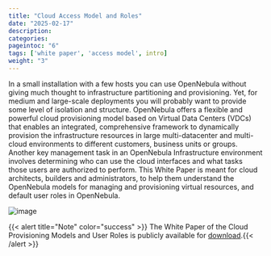 ```yaml
---
title: "Cloud Access Model and Roles"
date: "2025-02-17"
description:
categories:
pageintoc: "6"
tags: ['white paper', 'access model', intro]
weight: "3"
---
```


<a id="understand"></a>

<!--# Cloud Access Model and Roles -->

In a small installation with a few hosts you can use OpenNebula without giving much thought to infrastructure partitioning and provisioning. Yet, for medium and large-scale deployments you will probably want to provide some level of isolation and structure. OpenNebula offers a flexible and powerful cloud provisioning model based on Virtual Data Centers (VDCs) that enables an integrated, comprehensive framework to dynamically provision the infrastructure resources in large multi-datacenter and multi-cloud environments to different customers, business units or groups. Another key management task in an OpenNebula Infrastructure environment involves determining who can use the cloud interfaces and what tasks those users are authorized to perform. This White Paper is meant for cloud architects, builders and administrators, to help them understand the OpenNebula models for managing and provisioning virtual resources, and default user roles in OpenNebula.

![image](/images/overview_vdc.png)

{{< alert title="Note" color="success" >}}
The White Paper of the Cloud Provisioning Models and User Roles is publicly available for [download](https://support.opennebula.pro/hc/en-us/articles/360018778938-Cloud-Provisioning-Models-and-User-Roles).{{< /alert >}} 
